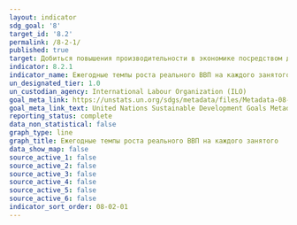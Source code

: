 ```yaml
---
layout: indicator
sdg_goal: '8'
target_id: '8.2'
permalink: /8-2-1/
published: true
target: Добиться повышения производительности в экономике посредством диверсификации, технической модернизации и инновационной деятельности, в том числе путем уделения особого внимания секторам с высокой добавленной стоимостью и трудоемким секторам
indicator: 8.2.1
indicator_name: Ежегодные темпы роста реального ВВП на каждого занятого
un_designated_tier: 1.0
un_custodian_agency: International Labour Organization (ILO)
goal_meta_link: https://unstats.un.org/sdgs/metadata/files/Metadata-08-02-01.pdf
goal_meta_link_text: United Nations Sustainable Development Goals Metadata (PDF 384 KB)
reporting_status: complete
data_non_statistical: false
graph_type: line
graph_title: Ежегодные темпы роста реального ВВП на каждого занятого
data_show_map: false
source_active_1: false
source_active_2: false
source_active_3: false
source_active_4: false
source_active_5: false
source_active_6: false
indicator_sort_order: 08-02-01
---
```


